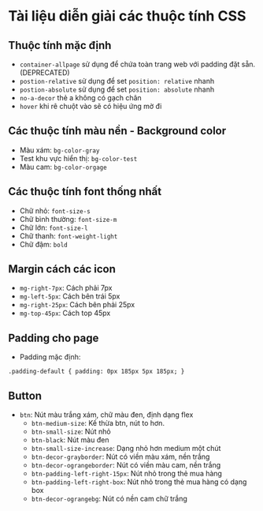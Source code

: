 # Tài liệu diễn giải các thuộc tính CSS

## Thuộc tính mặc định

- `container-allpage` sử dụng để chứa toàn trang web với padding đặt sẵn. (DEPRECATED)
- `postion-relative` sử dụng để set `position: relative` nhanh
- `postion-absolute` sử dụng để set `position: absolute` nhanh
- `no-a-decor` thẻ a không có gạch chân
- `hover` khi rê chuột vào sẽ có hiệu ứng mờ đi

## Các thuộc tính màu nền - Background color

- Màu xám: `bg-color-gray`
- Test khu vực hiển thị: `bg-color-test`
- Màu cam: `bg-color-orgage`

## Các thuộc tính font thống nhất

- Chữ nhỏ: `font-size-s`
- Chữ bình thường: `font-size-m`
- Chữ lớn: `font-size-l`
- Chữ thanh: `font-weight-light`
- Chữ đậm: `bold`

## Margin cách các icon 

- `mg-right-7px`: Cách phải 7px
- `mg-left-5px`: Cách bên trái 5px
- `mg-right-25px`: Cách bên phải 25px
- `mg-top-45px`: Cách top 45px

## Padding cho page
- Padding mặc định:

`.padding-default {
    padding: 0px 185px 5px 185px;
}`

## Button
- `btn`: Nút màu trắng xám, chữ màu đen, định dạng flex
  - `btn-medium-size`: Kế thừa btn, nút to hơn.
  - `btn-small-size`: Nút nhỏ
  - `btn-black`: Nút màu đen 
  - `btn-small-size-increase`: Dạng nhỏ hơn medium một chút
  - `btn-decor-grayborder`: Nút có viền màu xám, nền trắng
  - `btn-decor-ograngeborder`: Nút có viền màu cam, nền trắng
  - `btn-padding-left-right-15px`: Nút nhỏ trong thẻ mua hàng
  - `btn-padding-left-right-box`: Nút nhỏ trong thẻ mua hàng có dạng box
  - `btn-decor-ograngebg`: Nút có nền cam chữ trắng